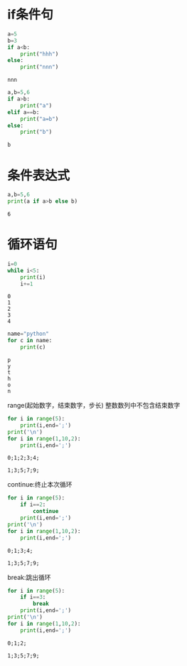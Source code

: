 # if条件句


```python
a=5
b=3
if a<b:
    print("hhh")
else:
    print("nnn")
```

    nnn
    


```python
a,b=5,6
if a>b:
    print("a")
elif a==b:
    print("a=b")
else:
    print("b")
```

    b
    

# 条件表达式


```python
a,b=5,6
print(a if a>b else b)
```

    6
    

# 循环语句


```python
i=0
while i<5:
    print(i)
    i+=1
```

    0
    1
    2
    3
    4
    


```python
name="python"
for c in name:
    print(c)
```

    p
    y
    t
    h
    o
    n
    
range(起始数字，结束数字，步长) 整数数列中不包含结束数字

```python
for i in range(5):
    print(i,end=';')
print('\n')
for i in range(1,10,2):
    print(i,end=';')
```

    0;1;2;3;4;
    
    1;3;5;7;9;
continue:终止本次循环

```python
for i in range(5):
    if i==2:
        continue
    print(i,end=';')
print('\n')
for i in range(1,10,2):
    print(i,end=';')
```

    0;1;3;4;
    
    1;3;5;7;9;
break:跳出循环

```python
for i in range(5):
    if i==3:
        break
    print(i,end=';')
print('\n')
for i in range(1,10,2):
    print(i,end=';')
```

    0;1;2;
    
    1;3;5;7;9;


```python

```
